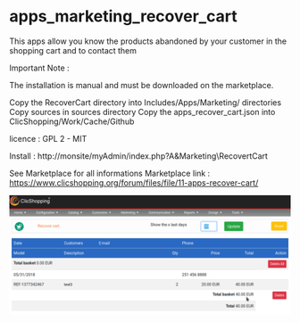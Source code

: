 # apps_marketing_recover_cart


This apps allow you know the products abandoned by your customer in the shopping cart and to contact them

Important Note :

 
The installation is manual and must be downloaded on the marketplace.

Copy the RecoverCart directory into  Includes/Apps/Marketing/ directories
Copy sources in sources directory
Copy the apps_recover_cart.json into ClicShopping/Work/Cache/Github

licence  : GPL 2 - MIT

Install :
http://monsite/myAdmin/index.php?A&Marketing\RecovertCart

See Marketplace for all informations
Marketplace link : https://www.clicshopping.org/forum/files/file/11-apps-recover-cart/

![recovercart](https://github.com/ClicShoppingOfficialModulesV3/apps_marketing_recover_cart/blob/master/ModuleInfosJson/recover.png)
